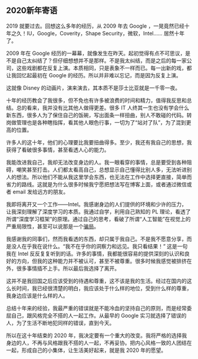 <div class="inner">
<h2>2020新年寄语</h2>
<p>2019 就要过去。回想这么多年的经历，从 2009 年去 Google ，一晃竟然已经十年之久！IU，Google，Coverity，Shape Security，微软，Intel…… 居然十年了。</p>
<p>2009 年在 Google 经历的一幕幕，就像发生在昨天。起初觉得有点不可思议，是不是自己太纠结了？但仔细想想并不是那样。不是我太纠结，而是之后的每一家公司，这些戏剧都在反复上演。本质相同，只是表象不一样而已。每一出新的戏，都让我回忆起最初在 Google 的经历。所以并非难以忘记，而是因为反复上演。</p>
<p>这就像 Disney 的动画片，演来演去，其本质不是莎士比亚就是一千零一夜。</p>
<p>十年的经历教会了我很多，但不免也有许多被浪费的时间和精力，值得我反思和总结。总的看来，我并没有比其他人做得更差。很多 IT 人终其一生也没有学会什么新东西，很多人为了保住自己的饭碗，写出面条一样扭曲，别人不敢碰的代码。转岗做管理也是各种瞎指挥，看其他人眼色行事，一切为了“站对了队”，为了混到更高的位置。</p>
<p>许多人的这十年，他们的心理要比我要扭曲得多。至少，我还有我自己的思想，我获得了看破很多事情，甚至看透人心的能力。</p>
<p>我能改进我自己，我却无法改变身边的人。我一眼看穿的事情，总是要受到各种阻碍，嘲笑甚至打击。人们都太看高自己，总想显示自己懂得比别人多，无法听进别人的想法。所以他们不能从我这里学会东西，也无法在工作中选择更直接，简单而省力的路线。这就是为什么很多时候我宁愿把想法写在博客上面，或者通过微信或者 email 发给远方的朋友。</p>
<p>我即将离开又一个工作——Intel。我感谢身边的人们提供的环境和少许的压力，让我深刻理解了深度学习的本质。我通过自学，利用自己熟知的 PL 理论，看透了所谓“深度学习框架”的原理。通过自己的思考，看破了所谓“人工智能”在视觉上的严重局限性，甚至可以说那是一个<a href="http://www.yinwang.org/blog-cn/2019/09/14/machine-vs-human">骗局</a>。</p>
<p>我感谢我的同事们，然而我看透的东西，却只属于我自己。不是我不愿意分享，而是没人在乎我在说什么。“我不在乎你的洞察力和远见。我只看结果！” 这是一句我在 Intel 反反复复听到的话。许多的事情，我都能很容易的提供深刻的认识和良好的方向，但我的这种能力并不被认可，甚至不被尊重。很多时候我感觉被排挤在外，很多事情插不上手。所以最后我选择了离开。</p>
<p>这并不是我回国之后应该受到的待遇和尊重，这不该是我的生活。经过在国内的这么长时间，我已经很清楚的明白，我应该处于什么样的地位，受到什么样的尊重，我身边应该是什么样的人。</p>
<p>总结十年来的经验，我最严重的错误就是不能冷血的坚持自己的原则，而是经常委屈自己，跟风格完全不搭的人一起工作。从最早的 Google 实习就选择了错误的人，为了生活不断地犯同样的错误，直到今天。</p>
<p>所以在这十年结束的 2020 年，我决定要有一个重大的改变。我将严格的选择我身边的人，不再与风格跟我不搭的人一起，不再妥协。把内心风格一致的人团结在一起，形成自己的小集体，让生活美好起来，就是我 2020 年的愿望。</p>
</div>
    